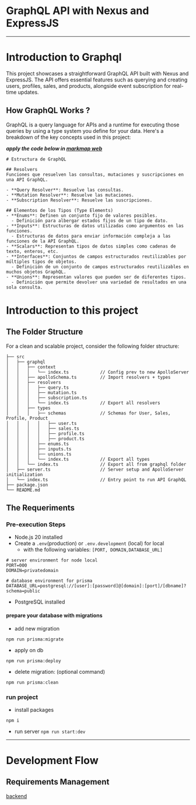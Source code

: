 # GraphQL API with Nexus and ExpressJS

---

# Introduction to Graphql

This project showcases a straightforward GraphQL API built with Nexus and ExpressJS. The API offers essential features such as querying and creating users, profiles, sales, and products, alongside event subscription for real-time updates.

## How GraphQL Works ?

GraphQL is a query language for APIs and a runtime for executing those queries by using a type system you define for your data. Here's a breakdown of the key concepts used in this project:

**_apply the code below in [markmap web](markmap.js.org/repl)_**

```
# Estructura de GraphQL

## Resolvers
Funciones que resuelven las consultas, mutaciones y suscripciones en una API GraphQL.

- **Query Resolver**: Resuelve las consultas.
- **Mutation Resolver**: Resuelve las mutaciones.
- **Subscription Resolver**: Resuelve las suscripciones.

## Elementos de los Tipos (Type Elements)
- **Enums**: Definen un conjunto fijo de valores posibles.
  - Definición para albergar estados fijos de un tipo de dato.
- **Inputs**: Estructuras de datos utilizadas como argumentos en las funciones.
  - Estructuras de datos para enviar información compleja a las funciones de la API GraphQL.
- **Scalars**: Representan tipos de datos simples como cadenas de texto, enteros, etc.
- **Interfaces**: Conjuntos de campos estructurados reutilizables por múltiples tipos de objetos.
  - Definición de un conjunto de campos estructurados reutilizables en muchos objetos GraphQL.
- **Unions**: Representan valores que pueden ser de diferentes tipos.
  - Definición que permite devolver una variedad de resultados en una sola consulta.

```

# Introduction to this project

## The Folder Structure

For a clean and scalable project, consider the following folder structure:

```
├── src
│   ├── graphql
│   │   ├── context
│   │   │   └── index.ts            // Config prev to new ApolloServer
│   │   ├── apolloSchema.ts         // Import resolvers + types
│   │   ├── resolvers
│   │   │   ├── query.ts
│   │   │   ├── mutation.ts
│   │   │   ├── subscription.ts
│   │   │   └── index.ts            // Export all resolvers
│   │   ├── types
│   │   │   ├── schemas             // Schemas for User, Sales, Profile, Product
│   │   │   │   ├── user.ts
│   │   │   │   ├── sales.ts
│   │   │   │   ├── profile.ts
│   │   │   │   ├── product.ts
│   │   │   ├── enums.ts
│   │   │   ├── inputs.ts
│   │   │   ├── unions.ts
│   │   │   └── index.ts            // Export all types
│   │   └── index.ts                // Export all from graphql folder
│   ├── server.ts                   // Server setup and ApolloServer initialization
│   └── index.ts                    // Entry point to run API GraphQL
├── package.json
└── README.md
```

## The Requeriments

### Pre-execution Steps

- Node.js 20 installed
- Create a `.env`(production) or `.env.development` (local) for local
  - with the following variables: `[PORT, DOMAIN,DATABASE_URL]`

```
# server environment for node local
PORT=000
DOMAIN=privatedomain

# database environment for prisma
DATABASE_URL=postgresql://[user]:[password]@[domain]:[port]/[dbname]?schema=public
```

- PostgreSQL installed

#### prepare your database with migrations

- add new migration

```
npm run prisma:migrate
```

- apply on db

```
npm run prisma:deploy
```

- delete migration: (optional command)

```
npm run prisma:clean
```

### run project

- install packages

`npm i`

- run server
  `npm run start:dev`

---

# Development Flow

## Requirements Management

[backend](https://github.com/Freddymhs/how-to-develop-back/blob/main/README.md)
